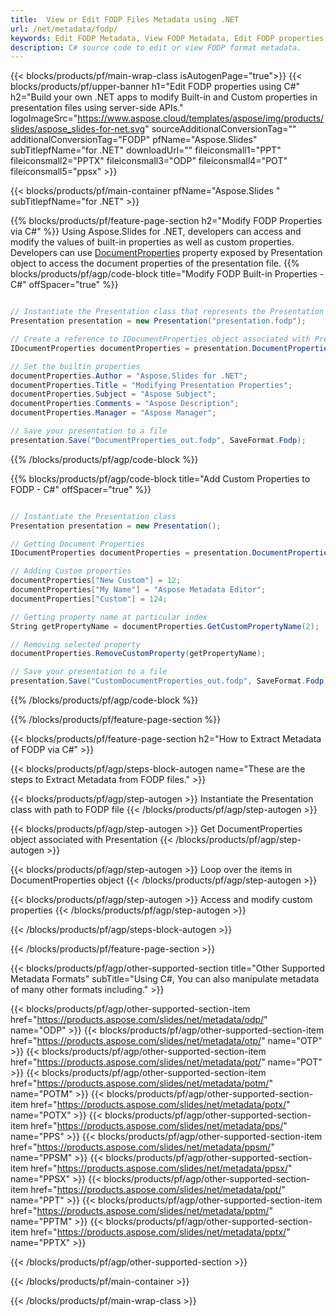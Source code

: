 ```yaml
---
title:  View or Edit FODP Files Metadata using .NET
url: /net/metadata/fodp/
keywords: Edit FODP Metadata, View FODP Metadata, Edit FODP properties, View FODP properties
description: C# source code to edit or view FODP format metadata.
---
```


{{< blocks/products/pf/main-wrap-class isAutogenPage="true">}}
{{< blocks/products/pf/upper-banner h1="Edit FODP properties using C#" h2="Build your own .NET apps to modify Built-in and Custom properties in presentation files using server-side APIs." logoImageSrc="https://www.aspose.cloud/templates/aspose/img/products/slides/aspose_slides-for-net.svg" sourceAdditionalConversionTag="" additionalConversionTag="FODP" pfName="Aspose.Slides" subTitlepfName="for .NET" downloadUrl="" fileiconsmall1="PPT" fileiconsmall2="PPTX" fileiconsmall3="ODP" fileiconsmall4="POT" fileiconsmall5="ppsx" >}}

{{< blocks/products/pf/main-container pfName="Aspose.Slides " subTitlepfName="for .NET" >}}

{{% blocks/products/pf/feature-page-section  h2="Modify FODP Properties via C#" %}}
Using Aspose.Slides for .NET, developers can access and modify the values of built-in properties as well as custom properties. Developers can use [DocumentProperties](https://reference.aspose.com/slides/net/aspose.slides/documentproperties/) property exposed by Presentation object to access the document properties of the presentation file.
{{% blocks/products/pf/agp/code-block title="Modify FODP Built-in Properties - C#" offSpacer="true" %}}

```cs

// Instantiate the Presentation class that represents the Presentation
Presentation presentation = new Presentation("presentation.fodp");

// Create a reference to IDocumentProperties object associated with Presentation
IDocumentProperties documentProperties = presentation.DocumentProperties;

// Set the builtin properties
documentProperties.Author = "Aspose.Slides for .NET";
documentProperties.Title = "Modifying Presentation Properties";
documentProperties.Subject = "Aspose Subject";
documentProperties.Comments = "Aspose Description";
documentProperties.Manager = "Aspose Manager";

// Save your presentation to a file
presentation.Save("DocumentProperties_out.fodp", SaveFormat.Fodp);
```

{{% /blocks/products/pf/agp/code-block %}}

{{% blocks/products/pf/agp/code-block title="Add Custom Properties to FODP - C#" offSpacer="true" %}}

```cs

// Instantiate the Presentation class
Presentation presentation = new Presentation();

// Getting Document Properties
IDocumentProperties documentProperties = presentation.DocumentProperties;

// Adding Custom properties
documentProperties["New Custom"] = 12;
documentProperties["My Name"] = "Aspose Metadata Editor";
documentProperties["Custom"] = 124;

// Getting property name at particular index
String getPropertyName = documentProperties.GetCustomPropertyName(2);

// Removing selected property
documentProperties.RemoveCustomProperty(getPropertyName);

// Save your presentation to a file
presentation.Save("CustomDocumentProperties_out.fodp", SaveFormat.Fodp);
```

{{% /blocks/products/pf/agp/code-block %}}

{{% /blocks/products/pf/feature-page-section %}}

{{< blocks/products/pf/feature-page-section  h2="How to Extract Metadata of FODP via C#" >}}

{{< blocks/products/pf/agp/steps-block-autogen name="These are the steps to Extract Metadata from FODP files." >}}

{{< blocks/products/pf/agp/step-autogen >}}
Instantiate the Presentation class with path to FODP file
{{< /blocks/products/pf/agp/step-autogen >}}

{{< blocks/products/pf/agp/step-autogen >}}
Get DocumentProperties object associated with Presentation
{{< /blocks/products/pf/agp/step-autogen >}}

{{< blocks/products/pf/agp/step-autogen >}}
Loop over the items in DocumentProperties object
{{< /blocks/products/pf/agp/step-autogen >}}

{{< blocks/products/pf/agp/step-autogen >}}
Access and modify custom properties
{{< /blocks/products/pf/agp/step-autogen >}}

{{< /blocks/products/pf/agp/steps-block-autogen >}}

{{< /blocks/products/pf/feature-page-section >}}

{{< blocks/products/pf/agp/other-supported-section title="Other Supported Metadata Formats" subTitle="Using C#, You can also manipulate metadata of many other formats including." >}}

{{< blocks/products/pf/agp/other-supported-section-item href="https://products.aspose.com/slides/net/metadata/odp/" name="ODP" >}}
{{< blocks/products/pf/agp/other-supported-section-item href="https://products.aspose.com/slides/net/metadata/otp/" name="OTP" >}}
{{< blocks/products/pf/agp/other-supported-section-item href="https://products.aspose.com/slides/net/metadata/pot/" name="POT" >}}
{{< blocks/products/pf/agp/other-supported-section-item href="https://products.aspose.com/slides/net/metadata/potm/" name="POTM" >}}
{{< blocks/products/pf/agp/other-supported-section-item href="https://products.aspose.com/slides/net/metadata/potx/" name="POTX" >}}
{{< blocks/products/pf/agp/other-supported-section-item href="https://products.aspose.com/slides/net/metadata/pps/" name="PPS" >}}
{{< blocks/products/pf/agp/other-supported-section-item href="https://products.aspose.com/slides/net/metadata/ppsm/" name="PPSM" >}}
{{< blocks/products/pf/agp/other-supported-section-item href="https://products.aspose.com/slides/net/metadata/ppsx/" name="PPSX" >}}
{{< blocks/products/pf/agp/other-supported-section-item href="https://products.aspose.com/slides/net/metadata/ppt/" name="PPT" >}}
{{< blocks/products/pf/agp/other-supported-section-item href="https://products.aspose.com/slides/net/metadata/pptm/" name="PPTM" >}}
{{< blocks/products/pf/agp/other-supported-section-item href="https://products.aspose.com/slides/net/metadata/pptx/" name="PPTX" >}}


{{< /blocks/products/pf/agp/other-supported-section >}}

{{< /blocks/products/pf/main-container >}}
    
{{< /blocks/products/pf/main-wrap-class >}}